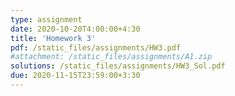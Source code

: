 ```yaml
---
type: assignment
date: 2020-10-20T4:00:00+4:30
title: 'Homework 3'
pdf: /static_files/assignments/HW3.pdf
#attachment: /static_files/assignments/A1.zip
solutions: /static_files/assignments/HW3_Sol.pdf
due: 2020-11-15T23:59:00+3:30
---
```

